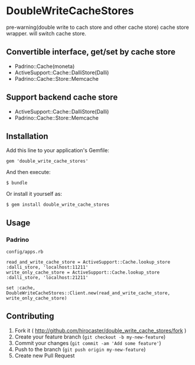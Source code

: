 # DoubleWriteCacheStores

pre-warning(double write to cach store and other cache store) cache store wrapper. will switch cache store.

## Convertible interface, get/set by cache store

- Padrino::Cache(moneta)
- ActiveSupport::Cache::DalliStore(Dalli)
- Padrino::Cache::Store::Memcache

## Support backend cache store

- ActiveSupport::Cache::DalliStore(Dalli)
- Padrino::Cache::Store::Memcache

## Installation

Add this line to your application's Gemfile:

    gem 'double_write_cache_stores'

And then execute:

    $ bundle

Or install it yourself as:

    $ gem install double_write_cache_stores

## Usage

### Padrino

`config/apps.rb`
````
read_and_write_cache_store = ActiveSupport::Cache.lookup_store :dalli_store, 'localhost:11211'
write_only_cache_store = ActiveSupport::Cache.lookup_store :dalli_store, 'localhost:21211'

set :cache, DoubleWriteCacheStores::Client.new(read_and_write_cache_store, write_only_cache_store)
````

## Contributing

1. Fork it ( http://github.com/hirocaster/double_write_cache_stores/fork )
2. Create your feature branch (`git checkout -b my-new-feature`)
3. Commit your changes (`git commit -am 'Add some feature'`)
4. Push to the branch (`git push origin my-new-feature`)
5. Create new Pull Request
